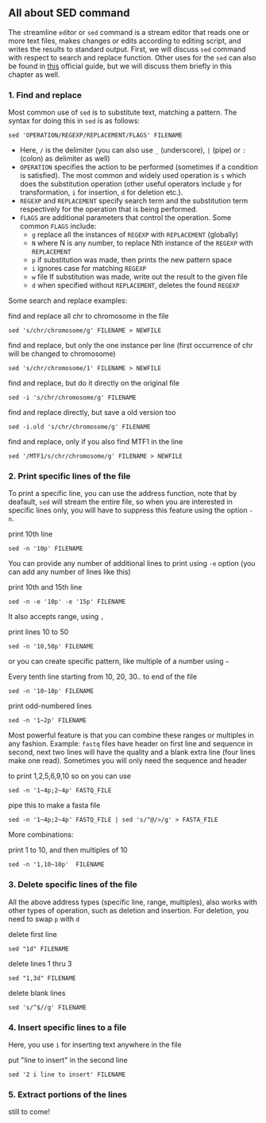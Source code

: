 
## All about SED command

The  `s`treamline `ed`itor  or `sed` command is a stream editor that reads one or more text files, makes changes or edits according to editing script, and writes the results to standard output. First, we will discuss `sed` command with respect to search and replace function. Other uses for the `sed` can also be found in [this](http://www.grymoire.com/Unix/Sed.html#uh-47) official guide, but we will discuss them briefly in this chapter as well.

### 1. Find and replace
Most common use of `sed` is to substitute text, matching a pattern. The syntax for doing this in `sed` is as follows:

```
sed 'OPERATION/REGEXP/REPLACEMENT/FLAGS' FILENAME
```

  - Here, `/` is the delimiter (you can also use `_` (underscore), `|` (pipe) or `:` (colon) as delimiter as well)
  - `OPERATION` specifies the action to be performed (sometimes if a condition is satisfied). The most common and widely used operation is `s` which does the substitution operation (other useful operators include `y` for transformation, `i` for insertion, `d` for deletion etc.).
  - `REGEXP` and `REPLACEMENT` specify search term and the substitution term respectively for the operation that is being performed.
  - `FLAGS` are additional parameters that control the operation. Some common `FLAGS` include:
      * `g`	replace all the instances of `REGEXP` with `REPLACEMENT` (globally)
      * `N` where N is any number, to replace Nth instance of the `REGEXP` with `REPLACEMENT`
      * `p` if substitution was made, then prints the new pattern space
      * `i` ignores case for matching `REGEXP`
      * `w` file If substitution was made, write out the result to the given file
      * `d` when specified without `REPLACEMENT`, deletes the found `REGEXP`

Some search and replace examples:

find and replace all chr to chromosome in the file
```
sed 's/chr/chromosome/g' FILENAME > NEWFILE
```
find and replace, but only the one instance per line (first occurrence of chr will be changed to chromosome)
```
sed 's/chr/chromosome/1' FILENAME > NEWFILE
```
find and replace, but do it directly on the original file
```
sed -i 's/chr/chromosome/g' FILENAME
```
find and replace directly, but save a old version too
```
sed -i.old 's/chr/chromosome/g' FILENAME
```
find and replace, only if you also find MTF1 in the line
```
sed '/MTF1/s/chr/chromosome/g' FILENAME > NEWFILE
```

### 2. Print specific lines of the file

To print a specific line, you can use the address function, note that by deafault, `sed` will stream the entire file, so when you are interested in specific lines only, you will have to suppress this feature using the option `-n`.

print 10th line
```
sed -n '10p' FILENAME
```
You can provide any number of additional lines to print using `-e` option (you can add any number of lines like this)

print 10th and 15th line
```
sed -n -e '10p' -e '15p' FILENAME
```
It also accepts range, using `,`

print lines 10 to 50
```
sed -n '10,50p' FILENAME
```
or you can create specific pattern, like multiple of a number using `~`

Every tenth line starting from 10, 20, 30.. to end of the file
```
sed -n '10~10p' FILENAME
```
print odd-numbered lines
```
sed -n '1~2p' FILENAME
```

Most powerful feature is that you can combine these ranges or multiples in any fashion. Example: `fastq` files have header on first line and sequence in second, next two lines will have the quality and a blank extra line (four lines make one read). Sometimes you will only need the sequence and header

to print 1,2,5,6,9,10 so on you can use
```
sed -n '1~4p;2~4p' FASTQ_FILE
```
pipe this to make a fasta file
```
sed -n '1~4p;2~4p' FASTQ_FILE | sed 's/^@/>/g' > FASTA_FILE
```
More combinations:

print 1 to 10, and then multiples of 10
```
sed -n '1,10~10p'  FILENAME
```

### 3. Delete specific lines of the file

All the above address types (specific line, range, multiples), also works with other types of operation, such as deletion and insertion. For deletion, you need to swap `p` with `d`

delete first line
```
sed "1d" FILENAME
```
delete lines 1 thru 3
```
sed "1,3d" FILENAME
```
delete blank lines
```
sed 's/^$//g' FILENAME
```

### 4. Insert specific lines to a file
Here, you use `i` for inserting text anywhere in the file


put "line to insert" in the second line
```
sed '2 i line to insert' FILENAME
```

### 5. Extract portions of the lines
still to come!
